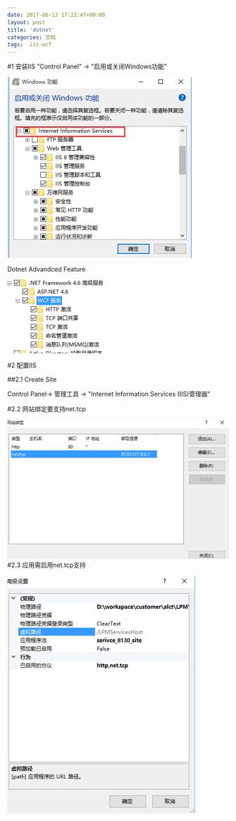 ```yaml
---
date: 2017-06-13 17:22:47+00:00
layout: post
title: 'dotnet'
categories: 文档
tags:  iis-wcf
---
```


#1 安装IIS
"Control Panel" -> "启用或关闭Windows功能"

![](../assets/iis-install.png)

Dotnet Advandced Feature

![](../assets/dotnet-advanced.png)


#2 配置IIS

##2.1 Create Site

Control Panel-> 管理工具 -> "Internet Information Services (IIS)管理器"

#2.2 网站绑定要支持net.tcp

![](../assets/website-port.png) 
#2.3 应用需启用net.tcp支持

![](../assets/app-enable-net.tcp.png) 


